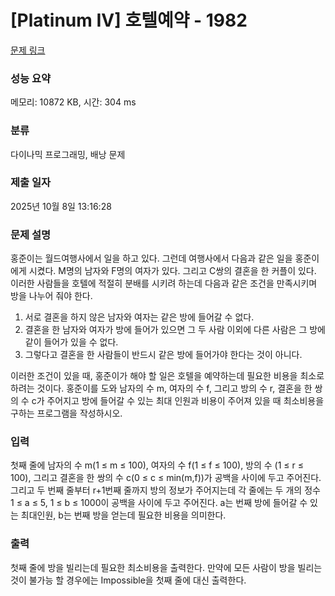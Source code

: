 # [Platinum IV] 호텔예약 - 1982 

[문제 링크](https://www.acmicpc.net/problem/1982) 

### 성능 요약

메모리: 10872 KB, 시간: 304 ms

### 분류

다이나믹 프로그래밍, 배낭 문제

### 제출 일자

2025년 10월 8일 13:16:28

### 문제 설명

<p>홍준이는 월드여행사에서 일을 하고 있다. 그런데 여행사에서 다음과 같은 일을 홍준이에게 시켰다. M명의 남자와 F명의 여자가 있다. 그리고 C쌍의 결혼을 한 커플이 있다. 이러한 사람들을 호텔에 적절히 분배를 시키려 하는데 다음과 같은 조건을 만족시키며 방을 나누어 줘야 한다.</p>

<ol>
	<li>서로 결혼을 하지 않은 남자와 여자는 같은 방에 들어갈 수 없다.</li>
	<li>결혼을 한 남자와 여자가 방에 들어가 있으면 그 두 사람 이외에 다른 사람은 그 방에 같이 들어가 있을 수 없다.</li>
	<li>그렇다고 결혼을 한 사람들이 반드시 같은 방에 들어가야 한다는 것이 아니다.</li>
</ol>

<p>이러한 조건이 있을 때, 홍준이가 해야 할 일은 호텔을 예약하는데 필요한 비용을 최소로 하려는 것이다. 홍준이를 도와 남자의 수 m, 여자의 수 f, 그리고 방의 수 r, 결혼을 한 쌍의 수 c가 주어지고 방에 들어갈 수 있는 최대 인원과 비용이 주어져 있을 때 최소비용을 구하는 프로그램을 작성하시오.</p>

### 입력 

 <p>첫째 줄에 남자의 수 m(1 ≤ m ≤ 100), 여자의 수 f(1 ≤ f ≤ 100), 방의 수 (1 ≤ r ≤ 100), 그리고 결혼을 한 쌍의 수 c(0 ≤ c ≤ min(m,f))가 공백을 사이에 두고 주어진다. 그리고 두 번째 줄부터 r+1번째 줄까지 방의 정보가 주어지는데 각 줄에는 두 개의 정수 1 ≤ a ≤ 5, 1 ≤ b ≤ 1000이 공백을 사이에 두고 주어진다. a는 번째 방에 들어갈 수 있는 최대인원, b는 번째 방을 얻는데 필요한 비용을 의미한다.</p>

### 출력 

 <p>첫째 줄에 방을 빌리는데 필요한 최소비용을 출력한다. 만약에 모든 사람이 방을 빌리는 것이 불가능 할 경우에는 Impossible을 첫째 줄에 대신 출력한다.</p>

